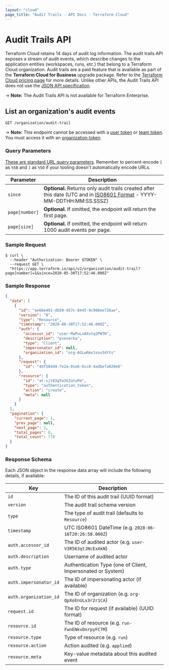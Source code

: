 ```yaml
---
layout: "cloud"
page_title: "Audit Trails - API Docs - Terraform Cloud"
---
```


[200]: https://developer.mozilla.org/en-US/docs/Web/HTTP/Status/200
[201]: https://developer.mozilla.org/en-US/docs/Web/HTTP/Status/201
[202]: https://developer.mozilla.org/en-US/docs/Web/HTTP/Status/202
[204]: https://developer.mozilla.org/en-US/docs/Web/HTTP/Status/204
[400]: https://developer.mozilla.org/en-US/docs/Web/HTTP/Status/400
[401]: https://developer.mozilla.org/en-US/docs/Web/HTTP/Status/401
[403]: https://developer.mozilla.org/en-US/docs/Web/HTTP/Status/403
[404]: https://developer.mozilla.org/en-US/docs/Web/HTTP/Status/404
[409]: https://developer.mozilla.org/en-US/docs/Web/HTTP/Status/409
[412]: https://developer.mozilla.org/en-US/docs/Web/HTTP/Status/412
[422]: https://developer.mozilla.org/en-US/docs/Web/HTTP/Status/422
[429]: https://developer.mozilla.org/en-US/docs/Web/HTTP/Status/429
[500]: https://developer.mozilla.org/en-US/docs/Web/HTTP/Status/500
[504]: https://developer.mozilla.org/en-US/docs/Web/HTTP/Status/504
[JSON API document]: /docs/cloud/api/index.html#json-api-documents
[JSON API error object]: https://jsonapi.org/format/#error-objects

# Audit Trails API

Terraform Cloud retains 14 days of audit log information. The audit trails API exposes a stream of audit events, which describe changes to the application entities (workspaces, runs, etc.) that belong to a Terraform Cloud organization. Audit trails are a paid feature that is available as part of the **Terraform Cloud for Business** upgrade package. Refer to the [Terraform Cloud pricing page](https://www.hashicorp.com/products/terraform/pricing) for more details. Unlike other APIs, the Audit Trails API does not use the [JSON API specification](./index.html#json-api-formatting).

-> **Note:** The Audit Trails API is not available for Terraform Enterprise.

## List an organization's audit events

`GET /organization/audit-trail`

-> **Note:** This endpoint cannot be accessed with a [user token](../users-teams-organizations/users.html#api-tokens) or [team token](../users-teams-organizations/api-tokens.html#team-api-tokens). You must access it with an [organization token](../users-teams-organizations/api-tokens.html#organization-api-tokens).

### Query Parameters

[These are standard URL query parameters](./index.html#query-parameters). Remember to percent-encode `[` as `%5B` and `]` as `%5D` if your tooling doesn't automatically encode URLs.

| Parameter | Description                                                                                                                                                                      |
| --------- | -------------------------------------------------------------------------------------------------------------------------------------------------------------------------------- |
| `since`   | **Optional.** Returns only audit trails created after this date (UTC and in [ISO8601 Format](https://www.iso.org/iso-8601-date-and-time-format.html) - YYYY-MM-DDTHH:MM:SS.SSSZ) |
`page[number]`      | **Optional.** If omitted, the endpoint will return the first page.
`page[size]`        | **Optional.** If omitted, the endpoint will return 1000 audit events per page.                                                                                                             |

### Sample Request

```shell
$ curl \
  --header "Authorization: Bearer $TOKEN" \
  --request GET \
  "https://app.terraform.io/api/v2/organization/audit-trail?page[number]=1&since=2020-05-30T17:52:46.000Z"
```

### Sample Response

```json
{
  "data": [
    {
      "id": "ae66e491-db59-457c-8445-9c908ee726ae",
      "version": "0",
      "type": "Resource",
      "timestamp": "2020-06-30T17:52:46.000Z",
      "auth": {
        "accessor_id": "user-MaPuLxAXvtq2PWTH",
        "description": "pveverka",
        "type": "Client",
        "impersonator_id": null,
        "organization_id": "org-AGLwRmx1snv34Yts"
      },
      "request": {
        "id": "4df584d4-7e2a-01e6-6cc0-4adbefa020e6"
      },
      "resource": {
        "id": "at-sjt83qTw3GZatuPm",
        "type": "authentication_token",
        "action": "create",
        "meta": null
      }
    }
  ],
  "pagination": {
    "current_page": 1,
    "prev_page": null,
    "next_page": 2,
    "total_pages": 8,
    "total_count": 778
  }
}
```

### Response Schema

Each JSON object in the response data array will include the following details, if available:

| Key                    | Description                                                 |
| ---------------------- | ----------------------------------------------------------- |
| `id`                   | The ID of this audit trail (UUID format)                    |
| `version`              | The audit trail schema version                              |
| `type`                 | The type of audit trail (defaults to `Resource`)            |
| `timestamp`            | UTC ISO8601 DateTime (e.g. `2020-06-16T20:26:58.000Z`)      |
| `auth.accessor_id`     | The ID of audited actor (e.g. `user-V3R563qtJNcExAkN`)      |
| `auth.description`     | Username of audited actor                                   |
| `auth.type`            | Authentication Type (one of Client, Impersonated or System) |
| `auth.impersonator_id` | The ID of impersonating actor (if available)                |
| `auth.organization_id` | The ID of organization (e.g. `org-QpXoEnULx3r2r1CA`)        |
| `request.id`           | The ID for request (if available) (UUID format)             |
| `resource.id`          | The ID of resource (e.g. `run-FwnENkvDnrpyFC7M`)            |
| `resource.type`        | Type of resource (e.g. `run`)                               |
| `resource.action`      | Action audited (e.g. `applied`)                             |
| `resource.meta`        | Key-value metadata about this audited event                 |
